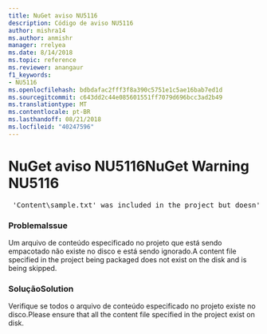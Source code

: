```yaml
---
title: NuGet aviso NU5116
description: Código de aviso NU5116
author: mishra14
ms.author: anmishr
manager: rrelyea
ms.date: 8/14/2018
ms.topic: reference
ms.reviewer: anangaur
f1_keywords:
- NU5116
ms.openlocfilehash: bdbdafac2fff3f8a390c5751e1c5ae16bab7ed1d
ms.sourcegitcommit: c643dd2c44e085601551ff7079d696bcc3ad2b49
ms.translationtype: MT
ms.contentlocale: pt-BR
ms.lasthandoff: 08/21/2018
ms.locfileid: "40247596"
---
```

# <a name="nuget-warning-nu5116"></a><span data-ttu-id="3891e-103">NuGet aviso NU5116</span><span class="sxs-lookup"><span data-stu-id="3891e-103">NuGet Warning NU5116</span></span>
<pre> 'Content\sample.txt' was included in the project but doesn't exist. Skipping...</pre>

### <a name="issue"></a><span data-ttu-id="3891e-104">Problema</span><span class="sxs-lookup"><span data-stu-id="3891e-104">Issue</span></span>

<span data-ttu-id="3891e-105">Um arquivo de conteúdo especificado no projeto que está sendo empacotado não existe no disco e está sendo ignorado.</span><span class="sxs-lookup"><span data-stu-id="3891e-105">A content file specified in the project being packaged does not exist on the disk and is being skipped.</span></span>


### <a name="solution"></a><span data-ttu-id="3891e-106">Solução</span><span class="sxs-lookup"><span data-stu-id="3891e-106">Solution</span></span>

<span data-ttu-id="3891e-107">Verifique se todos o arquivo de conteúdo especificado no projeto existe no disco.</span><span class="sxs-lookup"><span data-stu-id="3891e-107">Please ensure that all the content file specified in the project exist on disk.</span></span>

